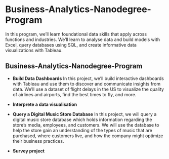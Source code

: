 # Business-Analytics-Nanodegree-Program
In this program, we’ll learn foundational data skills that apply across functions and industries. We’ll learn to analyse data and build models with Excel, query databases using SQL, and create informative data visualizations with Tableau.
## Business-Analytics-Nanodegree-Program
* **Build Data Dashboards**
In this project, we’ll build interactive dashboards with Tableau and use them to discover and communicate insights from data. We’ll use a dataset of flight delays in the US to visualize the quality of airlines and airports, find the best times to fly, and more.

* **Interprete a data visualisation**

* **Query a Digital Music Store Database**
In this project, we will query a digital music store database which holds information regarding the store’s media, employees, and customers. We will use the database to help the store gain an understanding of the types of music that are purchased, where customers live, and how the company might optimize their business practices.

* **Survey project**
